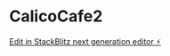 # CalicoCafe2

[Edit in StackBlitz next generation editor ⚡️](https://stackblitz.com/~/github.com/playgit/CalicoCafe2)